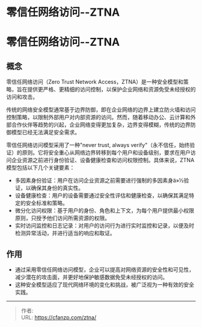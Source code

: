 # 零信任网络访问--ZTNA


<!--more-->
# 零信任网络访问--ZTNA
## 概念
零信任网络访问（Zero Trust Network Access，ZTNA）是一种安全模型和策略，旨在提供更严格、更精细的访问控制，以保护企业网络和资源免受未经授权的访问和攻击。

传统的网络安全模型通常基于边界防御，即在企业网络的边界上建立防火墙和访问控制策略，以限制外部用户对内部资源的访问。然而，随着移动办公、云计算和外部合作伙伴等趋势的兴起，企业网络变得更加复杂，边界变得模糊，传统的边界防御模型已经无法满足安全需求。

零信任网络访问模型采用了一种"never trust, always verify"（永不信任，始终验证）的原则。它将安全重心从网络边界转移到每个用户和设备级别，要求在用户访问企业资源之前进行身份验证、设备健康检查和访问权限控制。具体来说，ZTNA模型包括以下几个关键要素：

- 多因素身份验证：用户在访问企业资源之前需要进行强制的多因素身ä»½验证，以确保其身份的真实性。
- 设备健康检查：用户的设备需要通过安全性评估和健康检查，以确保其满足特定的安全标准和策略。
- 微分化访问权限：基于用户的身份、角色和上下文，为每个用户提供最小权限原则，只授予他们访问所需资源的权限。
- 实时访问监控和日志记录：对用户的访问行为进行实时监控和记录，以便及时检测异常活动，并进行适当的响应和取证。

## 作用
- 通过采用零信任网络访问模型，企业可以提高对网络资源的安全性和可见性，减少潜在的攻击面，并更好地保护敏感数据免受未经授权的访问。
- 这种安全模型适应了现代网络环境的变化和挑战，被广泛视为一种有效的安全实践。


---

> 作者:   
> URL: https://cfanzp.com/ztna/  

